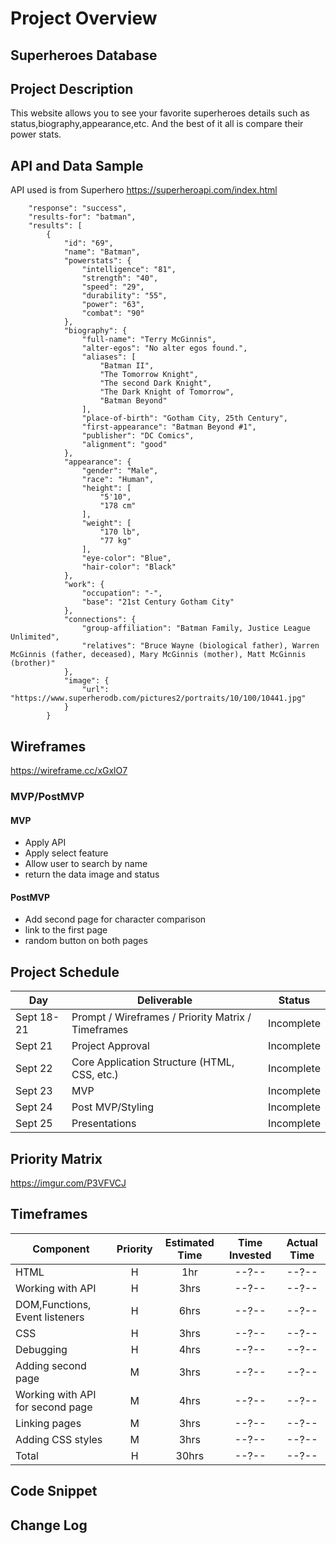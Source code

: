 

# Project Overview

## Superheroes Database

## Project Description

This website allows you to see your favorite superheroes details such as status,biography,appearance,etc. And the best of it all is compare their power stats.

## API and Data Sample
API used is from Superhero 
https://superheroapi.com/index.html
```{
    "response": "success",
    "results-for": "batman",
    "results": [
        {
            "id": "69",
            "name": "Batman",
            "powerstats": {
                "intelligence": "81",
                "strength": "40",
                "speed": "29",
                "durability": "55",
                "power": "63",
                "combat": "90"
            },
            "biography": {
                "full-name": "Terry McGinnis",
                "alter-egos": "No alter egos found.",
                "aliases": [
                    "Batman II",
                    "The Tomorrow Knight",
                    "The second Dark Knight",
                    "The Dark Knight of Tomorrow",
                    "Batman Beyond"
                ],
                "place-of-birth": "Gotham City, 25th Century",
                "first-appearance": "Batman Beyond #1",
                "publisher": "DC Comics",
                "alignment": "good"
            },
            "appearance": {
                "gender": "Male",
                "race": "Human",
                "height": [
                    "5'10",
                    "178 cm"
                ],
                "weight": [
                    "170 lb",
                    "77 kg"
                ],
                "eye-color": "Blue",
                "hair-color": "Black"
            },
            "work": {
                "occupation": "-",
                "base": "21st Century Gotham City"
            },
            "connections": {
                "group-affiliation": "Batman Family, Justice League Unlimited",
                "relatives": "Bruce Wayne (biological father), Warren McGinnis (father, deceased), Mary McGinnis (mother), Matt McGinnis (brother)"
            },
            "image": {
                "url": "https://www.superherodb.com/pictures2/portraits/10/100/10441.jpg"
            }
        }
```

## Wireframes
https://wireframe.cc/xGxlO7

### MVP/PostMVP

#### MVP 

- Apply API
- Apply select feature
- Allow user to search by name
- return the data image and status

#### PostMVP  

- Add second page for character comparison
- link to the first page
- random button on both pages

## Project Schedule


|  Day | Deliverable | Status
|---|---| ---|
|Sept 18-21| Prompt / Wireframes / Priority Matrix / Timeframes | Incomplete
|Sept 21| Project Approval | Incomplete
|Sept 22| Core Application Structure (HTML, CSS, etc.) | Incomplete
|Sept 23| MVP | Incomplete
|Sept 24| Post MVP/Styling | Incomplete
|Sept 25| Presentations | Incomplete

## Priority Matrix
https://imgur.com/P3VFVCJ

## Timeframes

| Component | Priority | Estimated Time | Time Invested | Actual Time |
| --- | :---: |  :---: | :---: | :---: |
| HTML | H | 1hr| --?-- | --?-- |
| Working with API | H | 3hrs| --?-- | --?-- |
| DOM,Functions, Event listeners | H | 6hrs| --?-- | --?-- |
| CSS | H | 3hrs| --?-- | --?-- |
| Debugging | H | 4hrs| --?-- | --?-- |
| Adding second page | M | 3hrs| --?-- | --?-- |
| Working with API for second page | M | 4hrs| --?-- | --?-- |
| Linking pages| M | 3hrs| --?-- | --?-- |
| Adding CSS styles | M | 3hrs| --?-- | --?-- |
| Total | H | 30hrs| --?-- | --?-- |

## Code Snippet


## Change Log
 

